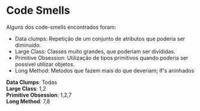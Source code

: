 # Code Smells

Alguns dos code-smells encontrados foram:

- Data clumps: Repetição de um conjunto de atributos que poderia ser diminuído.
- Large Class: Classes muito grandes, que poderiam ser divididas.
- Primitive Obsession: Utilização de tipos primitivos quando poderia ser possível utilizar objetos.
- Long Method: Metodos que fazem mais do que deveriam; If's aninhados

**Data Clumps**: Todas <br>
**Large Class**: 1,2 <br>
**Primitive Obsession**: 1,2,7 <br>
**Long Method**: 7,8 <br>

